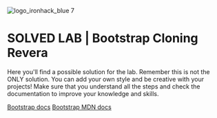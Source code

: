 ![logo_ironhack_blue 7](https://user-images.githubusercontent.com/23629340/40541063-a07a0a8a-601a-11e8-91b5-2f13e4e6b441.png)

# SOLVED LAB | Bootstrap Cloning Revera

Here you'll find a possible solution for the lab. Remember this is not the ONLY solution. You can add your own style and be creative with your projects!
Make sure that you understand all the steps and check the documentation to improve your knowledge and skills.

[Bootstrap docs](https://getbootstrap.com/docs/4.1/getting-started/introduction/)
[Bootstrap MDN docs](https://www.w3schools.com/bootstrap/bootstrap_ver.asp)

